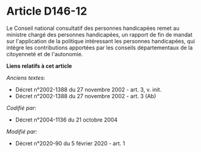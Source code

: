 # Article D146-12

Le Conseil national consultatif des personnes handicapées remet au ministre chargé des personnes handicapées, un rapport de
fin de mandat sur l'application de la politique intéressant les personnes handicapées, qui intègre les contributions
apportées par les conseils départementaux de la citoyenneté et de l'autonomie.

**Liens relatifs à cet article**

_Anciens textes_:

  - Décret n°2002-1388 du 27 novembre 2002 - art. 3, v. init.
  - Décret n°2002-1388 du 27 novembre 2002 - art. 3 (Ab)

_Codifié par_:

  - Décret n°2004-1136 du 21 octobre 2004

_Modifié par_:

  - Décret n°2020-90 du 5 février 2020 - art. 1

